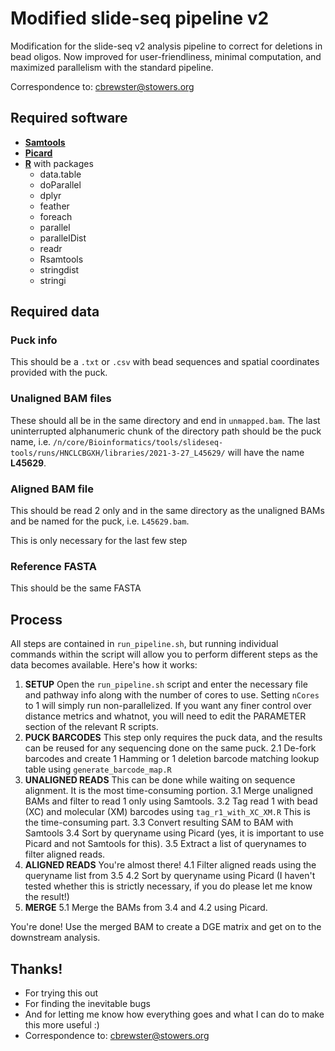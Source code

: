 # Modified slide-seq pipeline v2
Modification for the slide-seq v2 analysis pipeline to correct for deletions in bead oligos. Now improved for user-friendliness, minimal computation, and maximized parallelism with the standard pipeline.

Correspondence to: cbrewster@stowers.org

## Required software

* [**Samtools**](https://www.htslib.org/)
* [**Picard**](https://broadinstitute.github.io/picard/)
* [**R**](https://www.r-project.org/) with packages
  + data.table
  + doParallel
  + dplyr
  + feather
  + foreach
  + parallel
  + parallelDist
  + readr
  + Rsamtools
  + stringdist
  + stringi
  
## Required data

### Puck info

This should be a `.txt` or `.csv` with bead sequences and spatial coordinates provided with the puck. 

### Unaligned BAM files

These should all be in the same directory and end in `unmapped.bam`. The last uninterrupted alphanumeric chunk of the directory path should be the puck name, i.e. `/n/core/Bioinformatics/tools/slideseq-tools/runs/HNCLCBGXH/libraries/2021-3-27_L45629/` will have the name **L45629**.

### Aligned BAM file

This should be read 2 only and in the same directory as the unaligned BAMs and be named for the puck, i.e. `L45629.bam`.

This is only necessary for the last few step

### Reference FASTA

This should be the same FASTA

## Process

All steps are contained in `run_pipeline.sh`, but running individual commands within the script will allow you to perform different steps as the data becomes available. Here's how it works:

1. **SETUP** Open the `run_pipeline.sh` script and enter the necessary file and pathway info along with the number of cores to use. Setting `nCores` to 1 will simply run non-parallelized. If you want any finer control over distance metrics and whatnot, you will need to edit the PARAMETER section of the relevant R scripts.
2. **PUCK BARCODES** This step only requires the puck data, and the results can be reused for any sequencing done on the same puck.
  2.1 De-fork barcodes and create 1 Hamming or 1 deletion barcode matching lookup table using `generate_barcode_map.R`
3. **UNALIGNED READS** This can be done while waiting on sequence alignment. It is the most time-consuming portion.
  3.1 Merge unaligned BAMs and filter to read 1 only using Samtools.
  3.2 Tag read 1 with bead (XC) and molecular (XM) barcodes using `tag_r1_with_XC_XM.R` This is the time-consuming part.
  3.3 Convert resulting SAM to BAM with Samtools
  3.4 Sort by queryname using Picard (yes, it is important to use Picard and not Samtools for this).
  3.5 Extract a list of querynames to filter aligned reads.
4. **ALIGNED READS** You're almost there!
  4.1 Filter aligned reads using the queryname list from 3.5
  4.2 Sort by queryname using Picard (I haven't tested whether this is strictly necessary, if you do please let me know the result!)
5. **MERGE**
  5.1 Merge the BAMs from 3.4 and 4.2 using Picard.

You're done! Use the merged BAM to create a DGE matrix and get on to the downstream analysis.

## Thanks!

* For trying this out
* For finding the inevitable bugs
* And for letting me know how everything goes and what I can do to make this more useful :)
* Correspondence to: cbrewster@stowers.org
